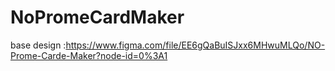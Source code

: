 # NoPromeCardMaker
base design :https://www.figma.com/file/EE6gQaBuISJxx6MHwuMLQo/NO-Prome-Carde-Maker?node-id=0%3A1
